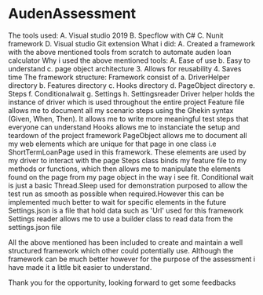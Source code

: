 # AudenAssessment
The tools used: A. Visual studio 2019 B. Specflow with C# C. Nunit framework D. Visual studio Git extension
What i did: A. Created a framework with the above mentioned tools from scratch to automate auden loan calculator
Why i used the above mentioned tools: A. Ease of use b. Easy to understand c. page object architecture 3. Allows for reusability 4. Saves time
The framework structure: Framework consist of a. DriverHelper directory b. Features directory c. Hooks directory d. PageObject directory e. Steps f. Conditionalwait g. Settings h. Settingsreader
Driver helper holds the instance of driver which is used throughout the entire project
Feature file allows me to document all my scenario steps using the Ghekin syntax (Given, When, Then). It allows me to write more meaningful test steps that everyone can understand
Hooks allows me to instanciate the setup and teardown of the project framework
PageObject allows me to document all my web elements which are unique for that page in one class i.e ShortTermLoanPage used in this framework. These elements are used by my driver to interact with the page
Steps class binds my feature file to my methods or functions, which then allows me to manipulate the elements found on the page from my page object in the way i see fit.
Conditional wait is just a basic Thread.Sleep used for demonstration purposed to allow the test run as smooth as possible when required.However this can be implemented much better to wait for specific elements in the future
Settings.json is a file that hold data such as 'Url' used for this framework
Settings reader allows me to use a builder class to read data from the settings.json file


All the above mentioned has been included to create and maintain a well structured framework which other could potentially use. Although the framework can be much better however for the purpose of the assessment i have made it a little bit easier to understand.



Thank you for the opportunity, looking forward to get some feedbacks
